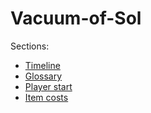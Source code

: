 # Vacuum-of-Sol

Sections:
* [Timeline](./timeline.md)
* [Glossary](./Glossary/glossary.md)
* [Player start](./player-start.md)
* [Item costs](./costs.md)